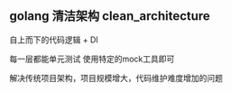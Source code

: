 ## golang 清洁架构 clean_architecture

自上而下的代码逻辑 + DI

每一层都能单元测试 使用特定的mock工具即可

解决传统项目架构，项目规模增大，代码维护难度增加的问题
